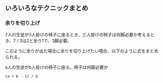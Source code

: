 ## いろいろなテクニックまとめ

### 余りを切り上げ

7人の生徒が3人掛けの椅子に座るとき、三人掛けの椅子は何脚必要か考えるとき、7 / 3は2と余り1で、3脚必要。

このように余りが出た場合に余りを切り上げたい場合、以下のように式をまとめられる。

a人の生徒がb人掛けの椅子に座る。椅子は何脚必要か

`(a + b - 1) / b`

